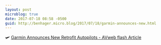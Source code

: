 ```yaml
---
layout: post
microblog: true
date: 2017-07-18 08:58 -0500
guid: http://benhager.micro.blog/2017/07/18/garmin-announces-new.html
---
```

🛩 [Garmin Announces New Retrofit Autopilots - AVweb flash Article](https://www.avweb.com/avwebflash/news/Garmin-Announces-New-Retrofit-Autopilots-229297-1.html)
